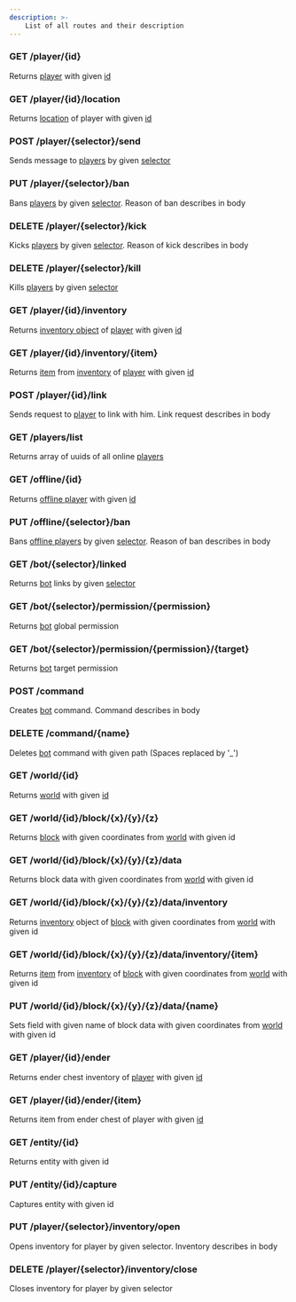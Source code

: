 ```yaml
---
description: >-
    List of all routes and their description
---
```


### GET /player/{id}

Returns [player](../objects/entity/living/player.md) with given [id](../objects/entity/living/player.md#id)

### GET /player/{id}/location

Returns [location](../objects/location.md) of player with given [id](../objects/entity/living/player.md#id)

### POST /player/{selector}/send

Sends message to [players](../objects/entity/living/player.md) by given [selector](../objects/entity/living/player.md#selector)

### PUT /player/{selector}/ban

Bans [players](../objects/entity/living/player.md) by given [selector](../objects/entity/living/player.md#selector). Reason of ban describes in body

### DELETE /player/{selector}/kick

Kicks [players](../objects/entity/living/player.md) by given [selector](../objects/entity/living/player.md#selector). Reason of kick describes in body

### DELETE /player/{selector}/kill

Kills [players](../objects/entity/living/player.md) by given [selector](../objects/entity/living/player.md#selector)

### GET /player/{id}/inventory

Returns [inventory object](../objects/inventory/README.md) of [player](../objects/entity/living/player.md) with given [id](../objects/entity/living/player.md#id)

### GET /player/{id}/inventory/{item}

Returns [item](../objects/inventory/item_stack/README.md) from [inventory](../objects/inventory/README.md) of [player](../objects/entity/living/player.md) with given [id](../objects/entity/living/player.md#id)

### POST /player/{id}/link

Sends request to [player](../objects/entity/living/player.md) to link with him. Link request describes in body

### GET /players/list

Returns array of uuids of all online [players](../objects/entity/living/player.md)

### GET /offline/{id}

Returns [offline player](../objects/offline_player.md) with given [id](../objects/offline_player.md#id)

### PUT /offline/{selector}/ban

Bans [offline players](../objects/offline_player.md) by given [selector](../objects/offline_player.md#selector). Reason of ban describes in body

### GET /bot/{selector}/linked

Returns [bot](../objects/bot.md) links by given [selector](../objects/bot.md#selector)

### GET /bot/{selector}/permission/{permission}

Returns [bot](../objects/bot.md) global permission

### GET /bot/{selector}/permission/{permission}/{target}

Returns [bot](../objects/bot.md) target permission

### POST /command

Creates [bot](../objects/bot.md) command. Command describes in body

### DELETE /command/{name}

Deletes [bot](../objects/bot.md) command with given path (Spaces replaced by '_')

### GET /world/{id}

Returns [world](../objects/world.md) with given [id](../objects/world.md#id)

### GET /world/{id}/block/{x}/{y}/{z}

Returns [block](../objects/block.md) with given coordinates from [world](../objects/world.md) with given id

### GET /world/{id}/block/{x}/{y}/{z}/data

Returns block data with given coordinates from [world](../objects/world.md) with given id

### GET /world/{id}/block/{x}/{y}/{z}/data/inventory

Returns [inventory](../objects/inventory/README.md) object of [block](../objects/block.md) with given coordinates from [world](../objects/world.md) with given id

### GET /world/{id}/block/{x}/{y}/{z}/data/inventory/{item}

Returns [item](../objects/inventory/item_stack/README.md) from [inventory](../objects/inventory/README.md) of [block](../objects/block.md) with given coordinates from [world](../objects/world.md) with given id

### PUT /world/{id}/block/{x}/{y}/{z}/data/{name}

Sets field with given name of block data with given coordinates from [world](../objects/world.md) with given id

### GET /player/{id}/ender

Returns ender chest inventory of [player](../objects/entity/living/player.md) with given [id](../objects/entity/living/player.md#id)

### GET /player/{id}/ender/{item}

Returns item from ender chest of player with given [id](../objects/entity/living/player.md#id)

### GET /entity/{id}

Returns entity with given id

### PUT /entity/{id}/capture

Captures entity with given id

### PUT /player/{selector}/inventory/open

Opens inventory for player by given selector. Inventory describes in body

### DELETE /player/{selector}/inventory/close

Closes inventory for player by given selector